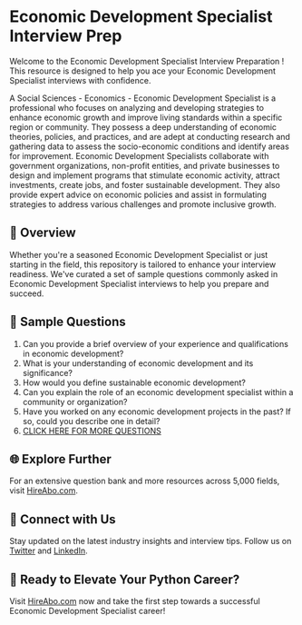 # Economic Development Specialist Interview Prep

Welcome to the Economic Development Specialist Interview Preparation ! This resource is designed to help you ace your Economic Development Specialist interviews with confidence.

A Social Sciences - Economics - Economic Development Specialist is a professional who focuses on analyzing and developing strategies to enhance economic growth and improve living standards within a specific region or community. They possess a deep understanding of economic theories, policies, and practices, and are adept at conducting research and gathering data to assess the socio-economic conditions and identify areas for improvement. Economic Development Specialists collaborate with government organizations, non-profit entities, and private businesses to design and implement programs that stimulate economic activity, attract investments, create jobs, and foster sustainable development. They also provide expert advice on economic policies and assist in formulating strategies to address various challenges and promote inclusive growth.

## 🚀 Overview

Whether you're a seasoned Economic Development Specialist or just starting in the field, this repository is tailored to enhance your interview readiness. We've curated a set of sample questions commonly asked in Economic Development Specialist interviews to help you prepare and succeed.

## 📝 Sample Questions

1. Can you provide a brief overview of your experience and qualifications in economic development?
2. What is your understanding of economic development and its significance?
3. How would you define sustainable economic development?
4. Can you explain the role of an economic development specialist within a community or organization?
5. Have you worked on any economic development projects in the past? If so, could you describe one in detail?
6. [CLICK HERE FOR MORE QUESTIONS](https://hireabo.com/job/7_4_31/Economic%20Development%20Specialist)

## 🌐 Explore Further

For an extensive question bank and more resources across 5,000 fields, visit [HireAbo.com](https://www.hireabo.com).

## 📱 Connect with Us

Stay updated on the latest industry insights and interview tips. Follow us on [Twitter](https://twitter.com/hireabo) and [LinkedIn](https://www.linkedin.com/in/hire-abo-3609972a8/).

## 🚀 Ready to Elevate Your Python Career?

Visit [HireAbo.com](https://www.hireabo.com) now and take the first step towards a successful Economic Development Specialist career!